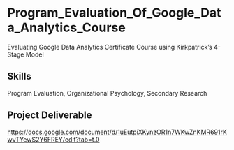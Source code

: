 # Program_Evaluation_Of_Google_Data_Analytics_Course
Evaluating Google Data Analytics Certificate Course using Kirkpatrick’s 4-Stage Model

## Skills
Program Evaluation, Organizational Psychology, Secondary Research

## Project Deliverable
https://docs.google.com/document/d/1uEutpiXKynzOR1n7WKwZnKMR691rKwvTYewS2Y6FREY/edit?tab=t.0 
